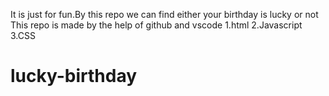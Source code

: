 It is just for fun.By this repo we can find either your birthday is lucky or not
This repo is made by the help of github and vscode
1.html
2.Javascript
3.CSS


# lucky-birthday
